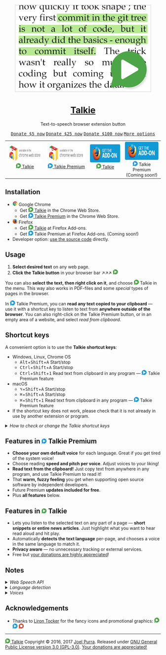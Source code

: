 <p align="center">
  <a href="https://joelpurra.com/projects/talkie/"><img src="./resources/tile/free/440x280/2016-12-31.png" alt="Talkie logotype, a speech bubble with a play button inside" width="440" height="280" border="0" /></a>
</p>
<h1 align="center">
  <a href="https://joelpurra.com/projects/talkie/">Talkie</a>
</h1>
<p align="center">
  Text-to-speech browser extension button
</p>
<p align="center" class="donate">
  <a href="https://joelpurra.com/donate/proceed/?amount=5&currency=usd"><kbd>Donate $5 now</kbd></a>
  <a href="https://joelpurra.com/donate/proceed/?amount=25&currency=usd"><kbd>Donate $25 now</kbd></a>
  <a href="https://joelpurra.com/donate/proceed/?amount=100&currency=usd&invoice=true"><kbd>Donate $100 now</kbd></a>
  <a href="https://joelpurra.com/donate/"><kbd>More options</kbd></a>
</p>
<table>
  <tr>
    <td align="center">
      <a href="https://chrome.google.com/webstore/detail/talkie/enfbcfmmdpdminapkflljhbfeejjhjjk"><img src="./resources/chrome-web-store/ChromeWebStore_Badge_v2_206x58.png" alt="Talkie is available for installation from the Chrome Web Store" width="206" height="58" border="0" /><br /><img src="./resources/icon/free/icon-play/icon-16x16.png" alt="Talkie play button" width="16" height="16" border="0" /> Talkie</a><br />&nbsp;
    </td>
    <td align="center">
      <a href="https://chrome.google.com/webstore/detail/talkie/madmpgibncancdmkjflnifcdakndkngo"><img src="./resources/chrome-web-store/ChromeWebStore_Badge_v2_206x58.png" alt="Talkie Premium is available for installation from the Chrome Web Store" width="206" height="58" border="0" /><br /><img src="./resources/icon/premium/icon-play/icon-16x16.png" alt="Talkie Premium play button" width="16" height="16" border="0" /> Talkie Premium</a><br />&nbsp;
    </td>
    <td align="center">
      <a href="https://addons.mozilla.org/en-US/firefox/addon/talkie/"><img src="./resources/firefox-amo/AMO-button_1.png" alt="Talkie is available for installation from the Chrome Web Store" width="172" height="60" border="0" /><br /><img src="./resources/icon/free/icon-play/icon-16x16.png" alt="Talkie play button" width="16" height="16" border="0" /> Talkie</a><br />&nbsp;
    </td>
    <td align="center">
      <a href="https://addons.mozilla.org/en-US/firefox/addon/talkie/#premium=xxxxxxxxxxxxxxxxxxxxxxxxxxxxxxxx"><img src="./resources/firefox-amo/AMO-button_1.png" alt="Talkie is available for installation from the Chrome Web Store" width="172" height="60" border="0" /></a><br /><img src="./resources/icon/premium/icon-play/icon-16x16.png" alt="Talkie Premium play button" width="16" height="16" border="0" /> Talkie Premium<br />(Coming soon!)
    </td>
  </tr>
</table>



## Installation

- <img src="./resources/browser-logo/chrome_16x16.png" alt="Firefox logo" width="16" height="16" border="0" /> Google Chrome
  - Get <a href="https://chrome.google.com/webstore/detail/talkie/enfbcfmmdpdminapkflljhbfeejjhjjk"><img src="./resources/icon/free/icon-play/icon-16x16.png" alt="Talkie play button" width="16" height="16" border="0" /> Talkie</a> in the Chrome Web Store.
  - Get <a href="https://chrome.google.com/webstore/detail/talkie/madmpgibncancdmkjflnifcdakndkngo"><img src="./resources/icon/premium/icon-play/icon-16x16.png" alt="Talkie Premium play button" width="16" height="16" border="0" /> Talkie Premium</a> in the Chrome Web Store.
- <img src="./resources/browser-logo/firefox_16x16.png" alt="Firefox logo" width="16" height="16" border="0" /> Firefox
  - Get <a href="https://addons.mozilla.org/en-US/firefox/addon/talkie/"><img src="./resources/icon/free/icon-play/icon-16x16.png" alt="Talkie play button" width="16" height="16" border="0" /> Talkie</a> at Firefox Add-ons.
  - Get <img src="./resources/icon/premium/icon-play/icon-16x16.png" alt="Talkie Premium play button" width="16" height="16" border="0" /> Talkie Premium at Firefox Add-ons. (Coming soon!)
- Developer option: [use the source code](DEVELOP.md) directly.



## Usage

1. **Select desired text** on any web page.
1. **Click the Talkie button** in your browser bar ↗︎↗︎↗︎ <img src="resources/icon/free/icon-play/icon-16x16.png" alt="Talkie play button" width="16" height="16" border="0" />


You can also **select the text, then right click on it**, and choose <img src="resources/icon/free/icon-play/icon-16x16.png" alt="Talkie play button" width="16" height="16" border="0" /> Talkie in the menu. This way also works in PDF-files and some *special* types of pages in the browser.

In <img src="./resources/icon/premium/icon-play/icon-16x16.png" alt="Talkie Premium play button" width="16" height="16" border="0" /> Talkie Premium, you can **read any text copied to your clipboard** — use it with a shortcut key to listen to text from **anywhere outside of the browser**. You can also right-click on the Talkie Premium button, or in an empty area of a website, and select *read from clipboard*.



## Shortcut keys

A convenient option is to use the **Talkie shortcut keys**:

- Windows, Linux, Chrome OS
  - <kbd>Alt</kbd>+<kbd>Shift</kbd>+<kbd>A</kbd> Start/stop
  - <kbd>Ctrl</kbd>+<kbd>Shift</kbd>+<kbd>A</kbd> Start/stop
  - <kbd>Ctrl</kbd>+<kbd>Shift</kbd>+<kbd>1</kbd> Read text from clipboard in any program — <img src="./resources/icon/premium/icon-play/icon-16x16.png" alt="Talkie Premium play button" width="16" height="16" border="0" /> Talkie Premium feature
- macOS
  - <kbd>⌥</kbd>+<kbd>Shift</kbd>+<kbd>A</kbd> Start/stop
  - <kbd>⌘</kbd>+<kbd>Shift</kbd>+<kbd>A</kbd> Start/stop
  - <kbd>⌘</kbd>+<kbd>Shift</kbd>+<kbd>1</kbd> Read text from clipboard in any program — <img src="./resources/icon/premium/icon-play/icon-16x16.png" alt="Talkie Premium play button" width="16" height="16" border="0" /> Talkie Premium feature
- If the shortcut key does not work, please check that it is not already in use by another extension or program.



<details>
  <summary><em>How to check or change the Talkie shortcut keys</em></summary>

  <p>
    Note: changing the shortcut keys will not work in Firefox (tested on version 52). Let's hope Firefox implements this feature soon!
  </p>

  <ol>
    <li>
      In Chrome, click <em><a href="chrome://extensions/">Extensions</a></em> in the <em>Window</em> menu.
    </li>
    <li>
      At the bottom of the extensions list, click <em><a href="chrome://extensions/configureCommands">Keyboard shortcuts</a></em> in the lower right corner.
      <blockquote>
        <p align="center">
          <img src="resources/keyboard-shortcuts/talkie-keyboard-shortcuts-01.png" alt="Screenshot of Chrome's list of installed extensions, focusing on Talkie" title="Chrome's installed extensions" />
        </p>
      </blockquote>
    </li>
    <li>
      From the <em>Keyboard Shortcuts for Extensions and Apps</em> window you can check or change keyboard shortcuts for all Chrome extensions and apps. This way you also can verify that there are no shortcut key collisions between extensions.
      <blockquote>
        <p align="center">
          <img src="resources/keyboard-shortcuts/talkie-keyboard-shortcuts-02.png" alt="Screenshot of the Keyboard Shortcuts for Extensions and Apps window in Chrome, focusing on Talkie shortcuts" title="Talkie shortcuts in Chrome" />
        </p>
      </blockquote>
    </li>
  </ol>
  <p>
    You can also reach the extensions page directly with <a href="chrome://extensions/"><code>chrome://extensions/</code></a> and the keyboard shortcut configuration with <a href="chrome://extensions/configureCommands"><code>chrome://extensions/configureCommands</code></a>, but you might have to copy-paste the address manually.
  </p>
</details>



## Features in <img src="./resources/icon/premium/icon-play/icon-16x16.png" alt="Talkie Premium play button" width="16" height="16" border="0" /> Talkie Premium

- **Choose your own default voice** for each language. Great if you get tired of the system voice!
- Choose reading **speed and pitch per voice**. Adjust voices to your liking!
- **Read text from the clipboard!** Just copy text from anywhere in any program, and use Talkie Premium to read it!
- That **warm, fuzzy feeling** you get when supporting open source software by independent developers.
- Future Premium **updates included for free**.
- Plus **all features** below.



## Features in <img src="./resources/icon/free/icon-play/icon-16x16.png" alt="Talkie play button" width="16" height="16" border="0" /> Talkie

- Lets you listen to the selected text on any part of a page — **short snippets or entire news articles**. Just highlight what you want to hear read aloud and hit play.
- Automatically **detects the text language** per-page, and chooses a voice in the same language to match it.
- **Privacy aware** — no unnecessary tracking or external services.
- Free but [your donations are highly appreciated](https://joelpurra.com/donate/)!



## Notes

<details>
  <summary><em>Web Speech API</em></summary>

  <p>
    Uses your browser's built-in <a href="https://www.w3.org/community/speech-api/">Web Speech API for text-to-speech (TTS)</a> known as <a href="https://dvcs.w3.org/hg/speech-api/raw-file/9a0075d25326/speechapi.html#tts-section">Speech Synthesis</a>.
  </p>

  <ul>
    <li>
      As the Web Speech API is implemented by your browser, your browser selection and settings may affect Talkie.
    </li>
    <li>
      All text and speech is processed internally by your browser. While ultimately depending on your specific browser, processing is expected to be done on your own machine and not use a server.
    </li>
    <li>
      Sound is only produced, never recorded.
    </li>
  </ul>
</details>



<details>
  <summary><em>Language detection</em></summary>

  <p>
    Not all languages are supported; consult your browser's voice documentation.
  </p>

  <p>
    The language detection is done in four steps, where the first valid value is chosen. If no language was detected, a notice is spoken (in English).
  </p>

  <ol>
    <li>
      Your browser's text language detection for the selection, using word and sentence analysis.
    </li>
    <li>
      The first available <code>lang="..."</code> attribute from the selected text's parent HTML elements.
    </li>
    <li>
      The <code>lang="..."</code> attribute from the HTML root element of the current page (or frame).
    </li>
    <li>
      Your browser's page primary language detection.
    </li>
  </ol>

  <p>
    The Web Speech API can use more than one voice per language (currently over 20 for <code>en-US</code> in Google Chrome version 55), as well as modify speech rate (speed) and pitch. These options have been implemented in <img src="./resources/icon/premium/icon-play/icon-16x16.png" alt="Talkie Premium play button" width="16" height="16" border="0" /> Talkie Premium as a paid feature for those who install the extension through the <a href="https://chrome.google.com/webstore/detail/talkie/madmpgibncancdmkjflnifcdakndkngo">Chrome Web Store</a> or <a href="https://addons.mozilla.org/en-US/firefox/addon/talkie/#premium=xxxxxxxxxxxxxxxxxxxxxxxxxxxxxxxx">Firefox Add-ons</a>.
  </p>
</details>



<details>
  <summary><em>Voices</em></summary>

  <p>
    The voices for each language are provided by your browser. For this reason the list may differ depending on your browser, browser version, operating system, and any other installed extensions/software.
  </p>

  <p>
    You can see the list of languages/voices available in your specific browser, as well as speak out sample text, in the Talkie options. This is a good start in figuring out why a certain language might not be read out loud as expected.
  </p>

  <p>
    In case you have no voices for TTS installed at all, try installing <a href="https://chrome.google.com/webstore/detail/us-english-female-text-to/pkidpnnapnfgjhfhkpmjpbckkbaodldb">US English Female Text-to-speech (by Google)</a>. This should enable at least US English websites to be spoken by Talkie.
  </p>

<details>
  <summary><em>Example list of voices available in Google Chrome version 55</em></summary>

  <p>
    The total number of voices is 83.
  </p>

  <ul>
    <li><strong>ar-SA:</strong> Tarik</li>
    <li><strong>cs-CZ:</strong> Zuzana</li>
    <li><strong>da-DK:</strong> Sara</li>
    <li><strong>de-DE:</strong> Anna, Google Deutsch</li>
    <li><strong>el-GR:</strong> Melina</li>
    <li><strong>en:</strong> Fiona</li>
    <li><strong>en-AU:</strong> Karen</li>
    <li><strong>en-GB:</strong> Daniel, Google UK English Female, Google UK English Male</li>
    <li><strong>en-IE:</strong> Moira</li>
    <li><strong>en-IN:</strong> Veena</li>
    <li><strong>en-US:</strong> Agnes, Albert, Alex, Bad News, Bahh, Bells, Boing, Bruce, Bubbles, Cellos, Deranged, Fred, Good News, Google US English, Hysterical, Junior, Kathy, Pipe Organ, Princess, Ralph, Samantha, Trinoids, Vicki, Victoria, Whisper, Zarvox</li>
    <li><strong>en-ZA:</strong> Tessa</li>
    <li><strong>es-AR:</strong> Diego</li>
    <li><strong>es-ES:</strong> Google español, Monica</li>
    <li><strong>es-MX:</strong> Paulina</li>
    <li><strong>es-US:</strong> Google español de Estados Unidos</li>
    <li><strong>fi-FI:</strong> Satu</li>
    <li><strong>fr-CA:</strong> Amelie</li>
    <li><strong>fr-FR:</strong> Google français, Thomas</li>
    <li><strong>he-IL:</strong> Carmit</li>
    <li><strong>hi-IN:</strong> Google हिन्दी, Lekha</li>
    <li><strong>hu-HU:</strong> Mariska</li>
    <li><strong>id-ID:</strong> Damayanti, Google Bahasa Indonesia</li>
    <li><strong>it-IT:</strong> Alice, Google italiano</li>
    <li><strong>ja-JP:</strong> Google 日本語, Kyoko</li>
    <li><strong>ko-KR:</strong> Google 한국의, Yuna</li>
    <li><strong>nb-NO:</strong> Nora</li>
    <li><strong>nl-BE:</strong> Ellen</li>
    <li><strong>nl-NL:</strong> Google Nederlands, Xander</li>
    <li><strong>pl-PL:</strong> Google polski, Zosia</li>
    <li><strong>pt-BR:</strong> Google português do Brasil, Luciana</li>
    <li><strong>pt-PT:</strong> Joana</li>
    <li><strong>ro-RO:</strong> Ioana</li>
    <li><strong>ru-RU:</strong> Google русский, Milena</li>
    <li><strong>sk-SK:</strong> Laura</li>
    <li><strong>sv-SE:</strong> Alva</li>
    <li><strong>th-TH:</strong> Kanya</li>
    <li><strong>tr-TR:</strong> Yelda</li>
    <li><strong>zh-CN:</strong> Google 普通话（中国大陆）, Ting-Ting</li>
    <li><strong>zh-HK:</strong> Google 粤語（香港）, Sin-ji</li>
    <li><strong>zh-TW:</strong> Google 國語（臺灣）, Mei-Jia</li>
  </ul>
</details>
</details>



## Acknowledgements

- Thanks to [Liron Tocker](http://liron.de/) for the fancy icons and promotional graphics: <img src="resources/icon/free/icon-play/icon-16x16.png" alt="Talkie play button" width="16" height="16" border="0" /> <img src="resources/icon/premium/icon-play/icon-16x16.png" alt="Talkie Premium play button" width="16" height="16" border="0" /> <img src="resources/icon/free/icon-stop/icon-16x16.png" alt="Talkie stop button" width="16" height="16" border="0" />



---

<a href="https://joelpurra.com/projects/talkie/"><img src="resources/icon/free/icon-play/icon-16x16.png" alt="Talkie play button" width="16" height="16" border="0" /> Talkie</a> Copyright &copy; 2016, 2017 [Joel Purra](https://joelpurra.com/). Released under [GNU General Public License version 3.0 (GPL-3.0)](https://www.gnu.org/licenses/gpl.html). [Your donations are appreciated!](https://joelpurra.com/donate/)

